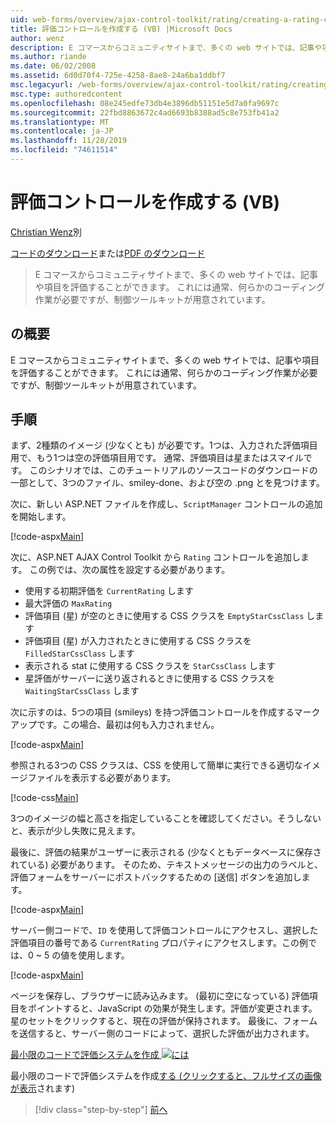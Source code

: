 ```yaml
---
uid: web-forms/overview/ajax-control-toolkit/rating/creating-a-rating-control-vb
title: 評価コントロールを作成する (VB) |Microsoft Docs
author: wenz
description: E コマースからコミュニティサイトまで、多くの web サイトでは、記事や項目を評価することができます。 これには通常、いくつかのコーディング作業が必要ですが、
ms.author: riande
ms.date: 06/02/2008
ms.assetid: 6d0d70f4-725e-4258-8ae8-24a6ba1ddbf7
msc.legacyurl: /web-forms/overview/ajax-control-toolkit/rating/creating-a-rating-control-vb
msc.type: authoredcontent
ms.openlocfilehash: 08e245edfe73db4e3896db51151e5d7a0fa9697c
ms.sourcegitcommit: 22fbd8863672c4ad6693b8388ad5c8e753fb41a2
ms.translationtype: MT
ms.contentlocale: ja-JP
ms.lasthandoff: 11/28/2019
ms.locfileid: "74611514"
---
```

# <a name="creating-a-rating-control-vb"></a>評価コントロールを作成する (VB)

[Christian Wenz](https://github.com/wenz)別

[コードのダウンロード](https://download.microsoft.com/download/9/3/f/93f8daea-bebd-4821-833b-95205389c7d0/rating0.vb.zip)または[PDF のダウンロード](https://download.microsoft.com/download/2/d/c/2dc10e34-6983-41d4-9c08-f78f5387d32b/rating0VB.pdf)

> E コマースからコミュニティサイトまで、多くの web サイトでは、記事や項目を評価することができます。 これには通常、何らかのコーディング作業が必要ですが、制御ツールキットが用意されています。

## <a name="overview"></a>の概要

E コマースからコミュニティサイトまで、多くの web サイトでは、記事や項目を評価することができます。 これには通常、何らかのコーディング作業が必要ですが、制御ツールキットが用意されています。

## <a name="steps"></a>手順

まず、2種類のイメージ (少なくとも) が必要です。1つは、入力された評価項目用で、もう1つは空の評価項目用です。 通常、評価項目は星またはスマイルです。 このシナリオでは、このチュートリアルのソースコードのダウンロードの一部として、3つのファイル、smiley-done、および空の .png とを見つけます。

次に、新しい ASP.NET ファイルを作成し、`ScriptManager` コントロールの追加を開始します。

[!code-aspx[Main](creating-a-rating-control-vb/samples/sample1.aspx)]

次に、ASP.NET AJAX Control Toolkit から `Rating` コントロールを追加します。 この例では、次の属性を設定する必要があります。

- 使用する初期評価を `CurrentRating` します
- 最大評価の `MaxRating`
- 評価項目 (星) が空のときに使用する CSS クラスを `EmptyStarCssClass` します
- 評価項目 (星) が入力されたときに使用する CSS クラスを `FilledStarCssClass` します
- 表示される stat に使用する CSS クラスを `StarCssClass` します
- 星評価がサーバーに送り返されるときに使用する CSS クラスを `WaitingStarCssClass` します

次に示すのは、5つの項目 (smileys) を持つ評価コントロールを作成するマークアップです。この場合、最初は何も入力されません。

[!code-aspx[Main](creating-a-rating-control-vb/samples/sample2.aspx)]

参照される3つの CSS クラスは、CSS を使用して簡単に実行できる適切なイメージファイルを表示する必要があります。

[!code-css[Main](creating-a-rating-control-vb/samples/sample3.css)]

3つのイメージの幅と高さを指定していることを確認してください。そうしないと、表示が少し失敗に見えます。

最後に、評価の結果がユーザーに表示される (少なくともデータベースに保存されている) 必要があります。 そのため、テキストメッセージの出力のラベルと、評価フォームをサーバーにポストバックするための [送信] ボタンを追加します。

[!code-aspx[Main](creating-a-rating-control-vb/samples/sample4.aspx)]

サーバー側コードで、`ID` を使用して評価コントロールにアクセスし、選択した評価項目の番号である `CurrentRating` プロパティにアクセスします。この例では、0 ~ 5 の値を使用します。

[!code-aspx[Main](creating-a-rating-control-vb/samples/sample5.aspx)]

ページを保存し、ブラウザーに読み込みます。 (最初に空になっている) 評価項目をポイントすると、JavaScript の効果が発生します。評価が変更されます。 星のセットをクリックすると、現在の評価が保持されます。 最後に、フォームを送信すると、サーバー側のコードによって、選択した評価が出力されます。

[最小限のコードで評価システムを作成 ![には](creating-a-rating-control-vb/_static/image2.png)](creating-a-rating-control-vb/_static/image1.png)

最小限のコードで評価システムを作成[する (クリックすると、フルサイズの画像が表示](creating-a-rating-control-vb/_static/image3.png)されます)

> [!div class="step-by-step"]
> [前へ](creating-a-rating-control-cs.md)
